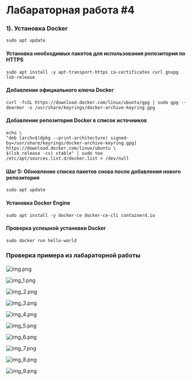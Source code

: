 <h1>Лабараторная  работа  #4</h1>

<h3>1). Установка Docker</h3>

```
sudo apt update
```

<h4>Установка необходимых пакетов для использования репозитория по HTTPS</h4>

```
sudo apt install -y apt-transport-https ca-certificates curl gnupg lsb-release
```

<h4>Добавление официального ключа Docker</h4>

```
curl -fsSL https://download.docker.com/linux/ubuntu/gpg | sudo gpg --dearmor -o /usr/share/keyrings/docker-archive-keyring.gpg
```

<h4>Добавление репозитория Docker в список источников</h4>

```
echo \
"deb [arch=$(dpkg --print-architecture) signed-by=/usr/share/keyrings/docker-archive-keyring.gpg] https://download.docker.com/linux/ubuntu \
$(lsb_release -cs) stable" | sudo tee /etc/apt/sources.list.d/docker.list > /dev/null
```

<h4>Шаг 5: Обновление списка пакетов снова после добавления нового репозитория</h4>

```
sudo apt update
```

<h4>Установка Docker Engine</h4>

```
sudo apt install -y docker-ce docker-ce-cli containerd.io
```

<h4>Проверка успешной установки Docker</h4>

```
sudo docker run hello-world
```

<h3>Проверка примера из лабараторной работы</h3>

<h4></h4>

![img.png](img.png)


![img_1.png](img_1.png)

![img_2.png](img_2.png)

![img_3.png](img_3.png)

![img_4.png](img_4.png)

![img_5.png](img_5.png)

![img_6.png](img_6.png)

![img_7.png](img_7.png)

![img_8.png](img_8.png)

![img_9.png](img_9.png)

<h4></h4>
